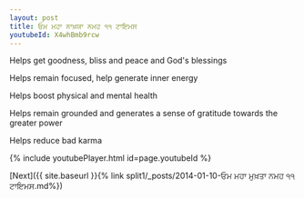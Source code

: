 ```yaml
---
layout: post
title: ਓਮ ਮਹਾ ਨਾਖ਼ਯਾ ਨਮਹ ੧੧ ਟਾਇਮਸ
youtubeId: X4whBmb9rcw
---
```

 
 
Helps get goodness, bliss and peace and God's blessings
 
Helps remain focused, help generate inner energy 
 
Helps boost physical and mental health 
 
Helps remain grounded and generates a sense of gratitude towards the greater power 
 
Helps reduce bad karma
 
 
 
 


{% include youtubePlayer.html id=page.youtubeId %}
 
[Next]({{ site.baseurl }}{% link  split1/_posts/2014-01-10-ਓਮ ਮਹਾ ਮੁਖ਼ਤਾ ਨਮਹ ੧੧ ਟਾਇਮਸ.md%})
 
